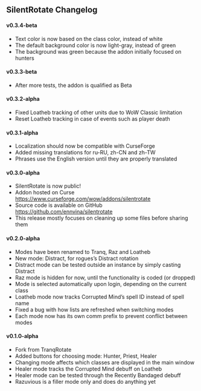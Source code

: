 ## SilentRotate Changelog

#### v0.3.4-beta

- Text color is now based on the class color, instead of white
- The default background color is now light-gray, instead of green
- The background was green because the addon initially focused on hunters

#### v0.3.3-beta

- After more tests, the addon is qualified as Beta

#### v0.3.2-alpha

- Fixed Loatheb tracking of other units due to WoW Classic limitation
- Reset Loatheb tracking in case of events such as player death

#### v0.3.1-alpha

- Localization should now be compatible with CurseForge
- Added missing translations for ru-RU, zh-CN and zh-TW
- Phrases use the English version until they are properly translated

#### v0.3.0-alpha

- SilentRotate is now public!
- Addon hosted on Curse https://www.curseforge.com/wow/addons/silentrotate
- Source code is available on GitHub https://github.com/ennvina/silentrotate
- This release mostly focuses on cleaning up some files before sharing them

#### v0.2.0-alpha

- Modes have been renamed to Tranq, Raz and Loatheb
- New mode: Distract, for rogues’s Distract rotation
- Distract mode can be tested outside an instance by simply casting Distract
- Raz mode is hidden for now, until the functionality is coded (or dropped)
- Mode is selected automatically upon login, depending on the current class
- Loatheb mode now tracks Corrupted Mind’s spell ID instead of spell name
- Fixed a bug with how lists are refreshed when switching modes
- Each mode now has its own comm prefix to prevent conflict between modes

#### v0.1.0-alpha

- Fork from TranqRotate
- Added buttons for choosing mode: Hunter, Priest, Healer
- Changing mode affects which classes are displayed in the main window
- Healer mode tracks the Corrupted Mind debuff on Loatheb
- Healer mode can be tested through the Recently Bandaged debuff
- Razuvious is a filler mode only and does do anything yet
